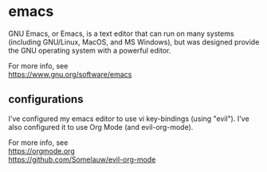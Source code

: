 
# emacs

GNU Emacs, or Emacs, is a text editor that can run on many systems (including
GNU/Linux, MacOS, and MS Windows), but was designed provide the GNU operating
system with a powerful editor.

For more info, see  
  https://www.gnu.org/software/emacs


## configurations

I've configured my emacs editor to use vi key-bindings (using "evil").  I've
also configured it to use Org Mode (and evil-org-mode).

For more info, see  
  https://orgmode.org  
  https://github.com/Somelauw/evil-org-mode

